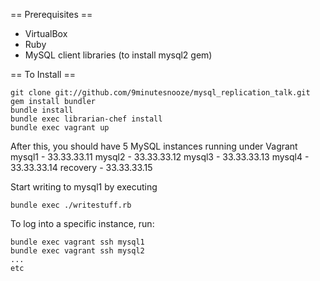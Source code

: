 == Prerequisites ==
* VirtualBox
* Ruby
* MySQL client libraries (to install mysql2 gem)

== To Install ==
```
git clone git://github.com/9minutesnooze/mysql_replication_talk.git
gem install bundler
bundle install
bundle exec librarian-chef install
bundle exec vagrant up
```

After this, you should have 5 MySQL instances running under Vagrant
mysql1 - 33.33.33.11
mysql2 - 33.33.33.12
mysql3 - 33.33.33.13
mysql4 - 33.33.33.14
recovery - 33.33.33.15

Start writing to mysql1 by executing 

```
bundle exec ./writestuff.rb
```

To log into a specific instance, run:
```
bundle exec vagrant ssh mysql1
bundle exec vagrant ssh mysql2
...
etc
```
